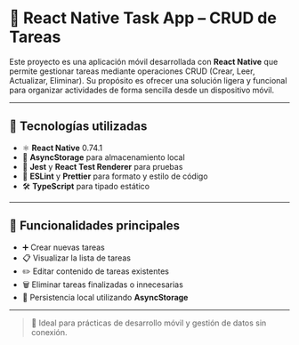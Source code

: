 # 📝 React Native Task App – CRUD de Tareas

Este proyecto es una aplicación móvil desarrollada con **React Native** que permite gestionar tareas mediante operaciones CRUD (Crear, Leer, Actualizar, Eliminar). Su propósito es ofrecer una solución ligera y funcional para organizar actividades de forma sencilla desde un dispositivo móvil.

---

## 🧱 Tecnologías utilizadas

* ⚛️ **React Native** 0.74.1
* 💾 **AsyncStorage** para almacenamiento local
* 🧪 **Jest** y **React Test Renderer** para pruebas
* 🧹 **ESLint** y **Prettier** para formato y estilo de código
* 🛠️ **TypeScript** para tipado estático

---

## 🎯 Funcionalidades principales

* ➕ Crear nuevas tareas
* 📋 Visualizar la lista de tareas
* ✏️ Editar contenido de tareas existentes
* 🗑️ Eliminar tareas finalizadas o innecesarias
* 💾 Persistencia local utilizando **AsyncStorage**

---

> 📱 Ideal para prácticas de desarrollo móvil y gestión de datos sin conexión.
